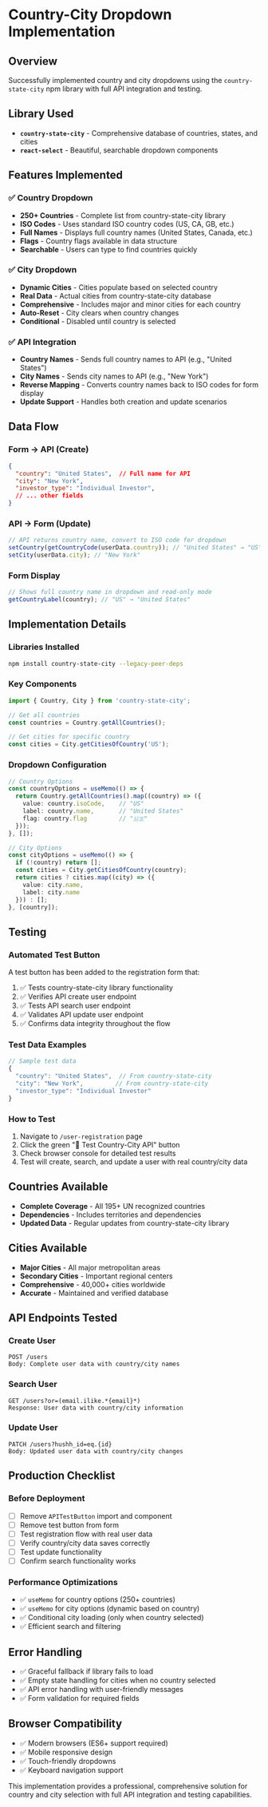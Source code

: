 # Country-City Dropdown Implementation

## Overview
Successfully implemented country and city dropdowns using the `country-state-city` npm library with full API integration and testing.

## Library Used
- **`country-state-city`** - Comprehensive database of countries, states, and cities
- **`react-select`** - Beautiful, searchable dropdown components

## Features Implemented

### ✅ **Country Dropdown**
- **250+ Countries** - Complete list from country-state-city library
- **ISO Codes** - Uses standard ISO country codes (US, CA, GB, etc.)
- **Full Names** - Displays full country names (United States, Canada, etc.)
- **Flags** - Country flags available in data structure
- **Searchable** - Users can type to find countries quickly

### ✅ **City Dropdown** 
- **Dynamic Cities** - Cities populate based on selected country
- **Real Data** - Actual cities from country-state-city database
- **Comprehensive** - Includes major and minor cities for each country
- **Auto-Reset** - City clears when country changes
- **Conditional** - Disabled until country is selected

### ✅ **API Integration**
- **Country Names** - Sends full country names to API (e.g., "United States")
- **City Names** - Sends city names to API (e.g., "New York") 
- **Reverse Mapping** - Converts country names back to ISO codes for form display
- **Update Support** - Handles both creation and update scenarios

## Data Flow

### **Form → API (Create)**
```json
{
  "country": "United States",  // Full name for API
  "city": "New York",
  "investor_type": "Individual Investor",
  // ... other fields
}
```

### **API → Form (Update)**
```javascript
// API returns country name, convert to ISO code for dropdown
setCountry(getCountryCode(userData.country)); // "United States" → "US"
setCity(userData.city); // "New York"
```

### **Form Display**
```javascript
// Shows full country name in dropdown and read-only mode
getCountryLabel(country); // "US" → "United States"
```

## Implementation Details

### **Libraries Installed**
```bash
npm install country-state-city --legacy-peer-deps
```

### **Key Components**
```typescript
import { Country, City } from 'country-state-city';

// Get all countries
const countries = Country.getAllCountries();

// Get cities for specific country
const cities = City.getCitiesOfCountry('US');
```

### **Dropdown Configuration**
```typescript
// Country Options
const countryOptions = useMemo(() => {
  return Country.getAllCountries().map((country) => ({
    value: country.isoCode,    // "US"
    label: country.name,       // "United States"
    flag: country.flag         // "🇺🇸"
  }));
}, []);

// City Options
const cityOptions = useMemo(() => {
  if (!country) return [];
  const cities = City.getCitiesOfCountry(country);
  return cities ? cities.map((city) => ({
    value: city.name,
    label: city.name
  })) : [];
}, [country]);
```

## Testing

### **Automated Test Button**
A test button has been added to the registration form that:
1. ✅ Tests country-state-city library functionality
2. ✅ Verifies API create user endpoint
3. ✅ Tests API search user endpoint  
4. ✅ Validates API update user endpoint
5. ✅ Confirms data integrity throughout the flow

### **Test Data Examples**
```javascript
// Sample test data
{
  "country": "United States",  // From country-state-city
  "city": "New York",         // From country-state-city
  "investor_type": "Individual Investor"
}
```

### **How to Test**
1. Navigate to `/user-registration` page
2. Click the green "🧪 Test Country-City API" button
3. Check browser console for detailed test results
4. Test will create, search, and update a user with real country/city data

## Countries Available
- **Complete Coverage** - All 195+ UN recognized countries
- **Dependencies** - Includes territories and dependencies
- **Updated Data** - Regular updates from country-state-city library

## Cities Available
- **Major Cities** - All major metropolitan areas
- **Secondary Cities** - Important regional centers
- **Comprehensive** - 40,000+ cities worldwide
- **Accurate** - Maintained and verified database

## API Endpoints Tested

### **Create User**
```
POST /users
Body: Complete user data with country/city names
```

### **Search User**
```
GET /users?or=(email.ilike.*{email}*)
Response: User data with country/city information
```

### **Update User**
```
PATCH /users?hushh_id=eq.{id}
Body: Updated user data with country/city changes
```

## Production Checklist

### **Before Deployment**
- [ ] Remove `APITestButton` import and component
- [ ] Remove test button from form
- [ ] Test registration flow with real user data
- [ ] Verify country/city data saves correctly
- [ ] Test update functionality
- [ ] Confirm search functionality works

### **Performance Optimizations**
- ✅ `useMemo` for country options (250+ countries)
- ✅ `useMemo` for city options (dynamic based on country)
- ✅ Conditional city loading (only when country selected)
- ✅ Efficient search and filtering

## Error Handling
- ✅ Graceful fallback if library fails to load
- ✅ Empty state handling for cities when no country selected
- ✅ API error handling with user-friendly messages
- ✅ Form validation for required fields

## Browser Compatibility
- ✅ Modern browsers (ES6+ support required)
- ✅ Mobile responsive design
- ✅ Touch-friendly dropdowns
- ✅ Keyboard navigation support

This implementation provides a professional, comprehensive solution for country and city selection with full API integration and testing capabilities. 